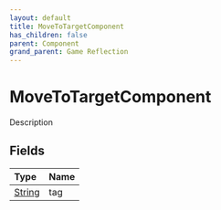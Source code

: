 ```yaml
---
layout: default
title: MoveToTargetComponent
has_children: false
parent: Component
grand_parent: Game Reflection
---
```

# MoveToTargetComponent
Description 

## Fields

| Type | Name |
|:----------|:--------------|
| [String](/riftbreaker-wiki/docs/game-reflection/components/string/) | tag |


